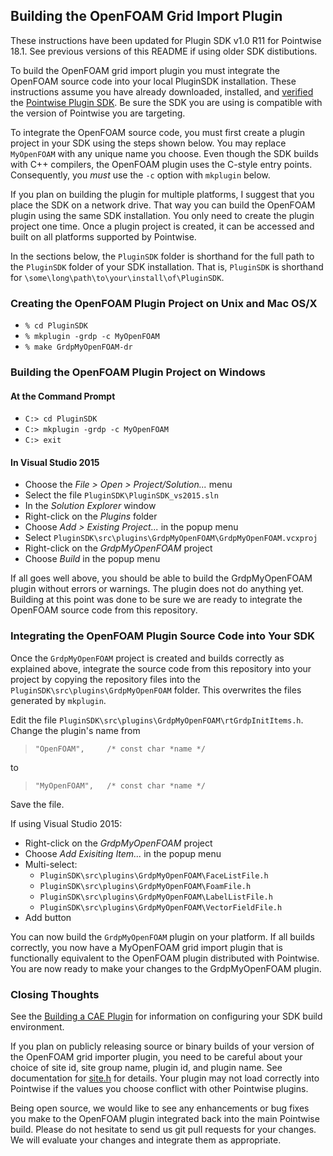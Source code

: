 ## Building the OpenFOAM Grid Import Plugin

These instructions have been updated for Plugin SDK v1.0 R11 for Pointwise 18.1.
See previous versions of this README if using older SDK distibutions.

To build the OpenFOAM grid import plugin you must integrate the OpenFOAM source 
code into your local PluginSDK installation. These instructions assume you have 
already downloaded, installed, and [verified][SDKdocs] the 
[Pointwise Plugin SDK][SDKdownload]. Be sure the SDK you are using is 
compatible with the version of Pointwise you are targeting.

To integrate the OpenFOAM source code, you must first create a plugin project 
in your SDK using the steps shown below. You may replace `MyOpenFOAM` with any 
unique name you choose. Even though the SDK builds with C++ compilers, the 
OpenFOAM plugin uses the C-style entry points. Consequently, you *must* use the 
`-c` option with `mkplugin` below.

If you plan on building the plugin for multiple platforms, I suggest that you 
place the SDK on a network drive. That way you can build the OpenFOAM plugin 
using the same SDK installation. You only need to create the plugin project one 
time. Once a plugin project is created, it can be accessed and built on all 
platforms supported by Pointwise.

In the sections below, the `PluginSDK` folder is shorthand for the full path 
to the `PluginSDK` folder of your SDK installation. That is, `PluginSDK` 
is shorthand for `\some\long\path\to\your\install\of\PluginSDK`.

### Creating the OpenFOAM Plugin Project on Unix and Mac OS/X
   * `% cd PluginSDK`
   * `% mkplugin -grdp -c MyOpenFOAM`
   * `% make GrdpMyOpenFOAM-dr`

### Building the OpenFOAM Plugin Project on Windows

#### At the Command Prompt
 * `C:> cd PluginSDK`
 * `C:> mkplugin -grdp -c MyOpenFOAM`
 * `C:> exit`

#### In Visual Studio 2015

 * Choose the *File &gt; Open &gt; Project/Solution...* menu
 * Select the file `PluginSDK\PluginSDK_vs2015.sln`
 * In the *Solution Explorer* window
  * Right-click on the *Plugins* folder
  * Choose *Add &gt; Existing Project...* in the popup menu
  * Select `PluginSDK\src\plugins\GrdpMyOpenFOAM\GrdpMyOpenFOAM.vcxproj`
  * Right-click on the *GrdpMyOpenFOAM* project
  * Choose *Build* in the popup menu

If all goes well above, you should be able to build the GrdpMyOpenFOAM plugin 
without errors or warnings. The plugin does not do anything yet. Building at this 
point was done to be sure we are ready to integrate the OpenFOAM source code 
from this repository.

### Integrating the OpenFOAM Plugin Source Code into Your SDK

Once the `GrdpMyOpenFOAM` project is created and builds correctly as 
explained above, integrate the source code from this repository into 
your project by copying the repository files into the 
`PluginSDK\src\plugins\GrdpMyOpenFOAM` folder. This overwrites the files 
generated by `mkplugin`.

Edit the file `PluginSDK\src\plugins\GrdpMyOpenFOAM\rtGrdpInitItems.h`. 
Change the plugin's name from

> ```
> "OpenFOAM",     /* const char *name */
> ```

to

> ```
> "MyOpenFOAM",   /* const char *name */
> ```

Save the file.

If using Visual Studio 2015:
  * Right-click on the *GrdpMyOpenFOAM* project
  * Choose *Add Exisiting Item...* in the popup menu
  * Multi-select:
     * `PluginSDK\src\plugins\GrdpMyOpenFOAM\FaceListFile.h`
     * `PluginSDK\src\plugins\GrdpMyOpenFOAM\FoamFile.h`
     * `PluginSDK\src\plugins\GrdpMyOpenFOAM\LabelListFile.h`
     * `PluginSDK\src\plugins\GrdpMyOpenFOAM\VectorFieldFile.h`
  * Add button

You can now build the `GrdpMyOpenFOAM` plugin on your platform. If all 
builds correctly, you now have a MyOpenFOAM grid import plugin that is 
functionally equivalent to the OpenFOAM plugin distributed with Pointwise. You 
are now ready to make your changes to the GrdpMyOpenFOAM plugin.

### Closing Thoughts

See the [Building a CAE Plugin][SDKbuild] for information on configuring your 
SDK build environment.

If you plan on publicly releasing source or binary builds of your version of 
the OpenFOAM grid importer plugin, you need to be careful about your choice of 
site id, site group name, plugin id, and plugin name. See documentation for 
[site.h][SDKsite.H] for details. Your plugin may not load correctly into 
Pointwise if the values you choose conflict with other Pointwise plugins.

Being open source, we would like to see any enhancements or bug fixes you make 
to the OpenFOAM plugin integrated back into the main Pointwise build. Please do 
not hesitate to send us git pull requests for your changes. We will evaluate 
your changes and integrate them as appropriate.


[SDKdownload]: http://www.pointwise.com/plugins/html/index.html#sdk_downloads
[SDKdocs]: http://www.pointwise.com/plugins
[SDKsite.H]: http://www.pointwise.com/plugins/html/d6/d89/site_8h.html
[SDKbuild]: http://www.pointwise.com/plugins/html/da/dde/build_cae_plugin.html
